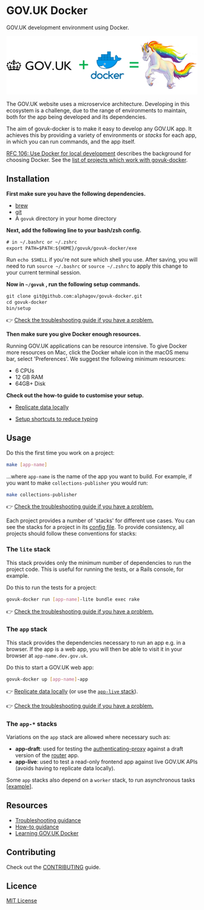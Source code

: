 # GOV.UK Docker

GOV.UK development environment using Docker.

![diagram](docs/diagram.png)

The GOV.UK website uses a microservice architecture. Developing in this ecosystem is a challenge, due to the range of environments to maintain, both for the app being developed and its dependencies.

The aim of govuk-docker is to make it easy to develop any GOV.UK app. It achieves this by providing a variety of environments or _stacks_ for each app, in which you can run commands, and the app itself.

[RFC 106: Use Docker for local development](https://github.com/alphagov/govuk-rfcs/blob/master/rfc-106-docker-for-local-development.md) describes the background for choosing Docker. See the [list of projects which work with govuk-docker](docs/compatibility.md).

## Installation

**First make sure you have the following dependencies.**

- [brew](https://brew.sh/)
- [git](https://git-scm.com)
- A `govuk` directory in your home directory

**Next, add the following line to your bash/zsh config.**


```
# in ~/.bashrc or ~/.zshrc
export PATH=$PATH:${HOME}/govuk/govuk-docker/exe
```

Run `echo $SHELL` if you're not sure which shell you use. After saving, you will need to run `source ~/.bashrc` or `source ~/.zshrc` to apply this change to your current terminal session.

**Now in `~/govuk` , run the following setup commands.**

```
git clone git@github.com:alphagov/govuk-docker.git
cd govuk-docker
bin/setup
```

👉 [Check the troubleshooting guide if you have a problem.](docs/troubleshooting.md#installation)

**Then make sure you give Docker enough resources.**

Running GOV.UK applications can be resource intensive. To give Docker more resources on Mac, click the Docker whale icon in the macOS menu bar, select 'Preferences'. We suggest the following minimum resources:

* 6 CPUs
* 12 GB RAM
* 64GB+ Disk

**Check out the how-to guide to customise your setup.**

- [Replicate data locally](docs/how-tos.md#how-to-replicate-data-locally)

- [Setup shortcuts to reduce typing](docs/how-tos.md#how-to-reduce-typing-with-shortcuts)

## Usage

Do this the first time you work on a project:

```sh
make [app-name]
```

...where `app-name` is the name of the app you want to build. For example, if you want to make `collections-publisher` you would run:

```sh
make collections-publisher
```

👉 [Check the troubleshooting guide if you have a problem.](docs/troubleshooting.md)

Each project provides a number of 'stacks' for different use cases. You can see the stacks for a project in its [config file](projects/content-publisher/docker-compose.yml). To provide consistency, all projects should follow these conventions for stacks:

### The `lite` stack

This stack provides only the minimum number of dependencies to run the project code. This is useful for running the tests, or a Rails console, for example.

Do this to run the tests for a project:

```sh
govuk-docker run [app-name]-lite bundle exec rake
```

👉 [Check the troubleshooting guide if you have a problem.](docs/troubleshooting.md)

### The `app` stack

This stack provides the dependencies necessary to run an app e.g. in a browser. If the app is a web app, you will then be able to visit it in your browser at `app-name.dev.gov.uk`.

Do this to start a GOV.UK web app:

```sh
govuk-docker up [app-name]-app
```

👉 [Replicate data locally](docs/how-tos.md#how-to-replicate-data-locally) (or use the [`app-live` stack](#the-app--stacks)).

👉 [Check the troubleshooting guide if you have a problem.](docs/troubleshooting.md)

### The `app-*` stacks

Variations on the `app` stack are allowed where necessary such as:

  - **app-draft**: used for testing the [authenticating-proxy](https://github.com/alphagov/govuk-docker/tree/master/projects/authenticating-proxy) against a draft version of the [router](https://github.com/alphagov/govuk-docker/tree/master/projects/router) app.
  - **app-live**: used to test a read-only frontend app against live GOV.UK APIs (avoids having to replicate data locally).

Some `app` stacks also depend on a `worker` stack, to run asynchronous tasks [[example](https://github.com/alphagov/govuk-docker/blob/d286748e0300df8f0d1ed618086d4f8f951e752a/projects/content-publisher/docker-compose.yml#L46)].

## Resources

- [Troubleshooting guidance](docs/troubleshooting.md)
- [How-to guidance](docs/how-tos.md)
- [Learning GOV.UK Docker](https://docs.publishing.service.gov.uk/manual/intro-to-docker.html)

## Contributing

Check out the [CONTRIBUTING](CONTRIBUTING.md) guide.

## Licence

[MIT License](LICENCE)
